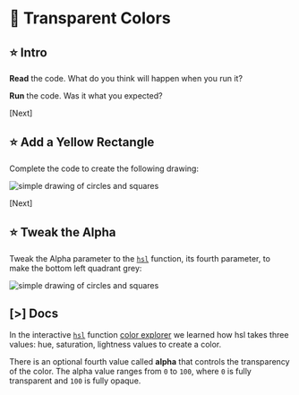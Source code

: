 # 🌈 Transparent Colors

## ⭐ Intro

**Read** the code. What do you think will happen when you run it?

**Run** the code. Was it what you expected?

[Next]

## ⭐ Add a Yellow Rectangle

Complete the code to create the following drawing:

![simple drawing of circles and squares](samples/ifs/img/red-dot-two-squares.svg)

[Next]

## ⭐ Tweak the Alpha

Tweak the Alpha parameter to the [`hsl`] function, its fourth parameter, to make
the bottom left quadrant grey:

![simple drawing of circles and squares](samples/ifs/img/red-dot-two-squares-alpha.svg)

## [>] Docs

In the interactive [`hsl`] function [color explorer](#hsl) we learned how hsl
takes three values: hue, saturation, lightness values to create a color.

There is an optional fourth value called **alpha** that controls the
transparency of the color. The alpha value ranges from `0` to `100`, where `0`
is fully transparent and `100` is fully opaque.

[`hsl`]: /docs/builtins.html#hsl
